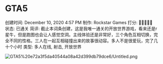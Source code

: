 # GTA5

创建时间: December 10, 2020 4:57 PM
制作: Rockstar Games
打分: 💛💛💛💛🖤
状态: 已通关
简评: 截止本词条创建，这是我唯一通关的开放世界游戏，看来还是r星牛，但是跑图也会让人感觉空洞。主线体验还是非常好，三个角色互相切换，完全不同的性格。三人在一起互相碰撞出来的故事很动容。多人不是很爱玩，完了几十个小时
类型: 多人在线, 射击, 开放世界

![GTA5%20e72a3f5da40544a08a42d399db79dce6/Untitled.png](GTA5%20e72a3f5da40544a08a42d399db79dce6/Untitled.png)